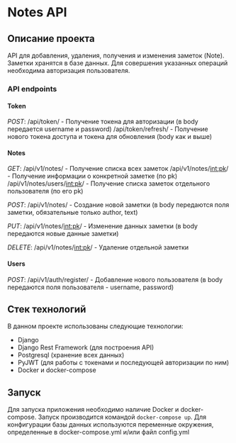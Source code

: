# Notes API

## Описание проекта
API для добавления, удаления, получения и изменения заметок (Note). Заметки хранятся в 
базе данных. Для совершения указанных операций необходима авторизация пользователя.

### API endpoints
#### Token
*POST*:
/api/token/ - Получение токена для авторизации (в body передается username и password)
/api/token/refresh/ - Получение нового токена доступа и токена для обновления (body 
как и выше)

#### Notes
*GET*:
/api/v1/notes/ - Получение списка всех заметок
/api/v1/notes/<int:pk>/ - Получение информации о конкретной заметке (по pk)
/api/v1/notes/users/<int:pk>/ - Получение списка заметок отдельного пользователя (по 
его pk)

*POST*:
/api/v1/notes/ - Создание новой заметки (в body передаются поля заметки, обязательные 
только author, text)

*PUT*:
/api/v1/notes/<int:pk>/ - Изменение данных заметки (в body передаются новые данные 
заметки)

*DELETE*:
/api/v1/notes/<int:pk>/ - Удаление отдельной заметки

#### Users
*POST*:
/api/v1/auth/register/ - Добавление нового пользователя (в body передаются поля 
пользователя - username, password)


## Стек технологий
В данном проекте использованы следующие технологии: 
- Django
- Django Rest Framework (для построения API)
- Postgresql (хранение всех данных)
- PyJWT (для работы с токенами и последующей авторизации по ним)
- Docker и docker-compose 

## Запуск 
Для запуска приложения необходимо наличие Docker и docker-compose. Запуск производится 
командой `docker-compose up`.
Для конфигурации базы данных используются переменные окружения, определенные в 
docker-compose.yml и/или файл config.yml
